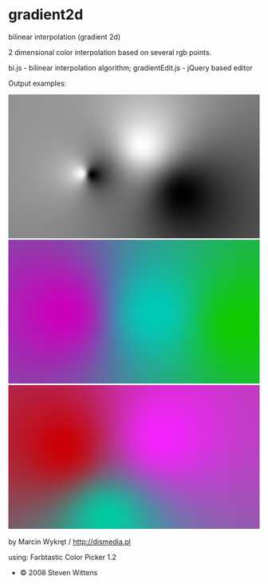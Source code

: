 gradient2d
==========

bilinear interpolation (gradient 2d)

2 dimensional color interpolation based on several rgb points. 


bi.js - bilinear interpolation algorithm;
gradientEdit.js - jQuery based editor



Output examples:


![alt tag](https://raw.githubusercontent.com/dismedia/gradient2d/master/output/canvas3.png)
![alt tag](https://raw.githubusercontent.com/dismedia/gradient2d/master/output/canvas.png)
![alt tag](https://raw.githubusercontent.com/dismedia/gradient2d/master/output/canvas2.png)


by Marcin Wykręt / http://dismedia.pl

using: 
Farbtastic Color Picker 1.2
* © 2008 Steven Wittens

